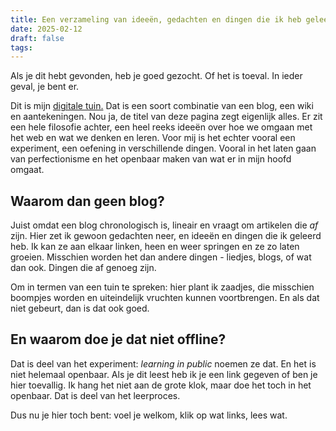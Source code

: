 ```yaml
---
title: Een verzameling van ideeën, gedachten en dingen die ik heb geleerd
date: 2025-02-12
draft: false
tags:
---
```

Als je dit hebt gevonden, heb je goed gezocht. Of het is toeval. In ieder geval, je bent er.

Dit is mijn [digitale tuin.](https://maggieappleton.com/garden-history) Dat is een soort combinatie van een blog, een wiki en aantekeningen. Nou ja, de titel van deze pagina zegt eigenlijk alles. Er zit een hele filosofie achter, een heel reeks ideeën over hoe we omgaan met het web en wat we denken en leren. Voor mij is het echter vooral een experiment, een oefening in verschillende dingen. Vooral in het laten gaan van perfectionisme en het openbaar maken van wat er in mijn hoofd omgaat.

## Waarom dan geen blog?
Juist omdat een blog chronologisch is, lineair en vraagt om artikelen die _af_ zijn. Hier zet ik gewoon gedachten neer, en ideeën en dingen die ik geleerd heb. Ik kan ze aan elkaar linken, heen en weer springen en ze zo laten groeien. Misschien worden het dan andere dingen - liedjes, blogs, of wat dan ook. Dingen die af genoeg zijn.

Om in termen van een tuin te spreken: hier plant ik zaadjes, die misschien boompjes worden en uiteindelijk vruchten kunnen voortbrengen. En als dat niet gebeurt, dan is dat ook goed.

## En waarom doe je dat niet offline?
Dat is deel van het experiment: _learning in public_ noemen ze dat. En het is niet helemaal openbaar. Als je dit leest heb ik je een link gegeven of ben je hier toevallig. Ik hang het niet aan de grote klok, maar doe het toch in het openbaar. Dat is deel van het leerproces.

Dus nu je hier toch bent: voel je welkom, klik op wat links, lees wat.
